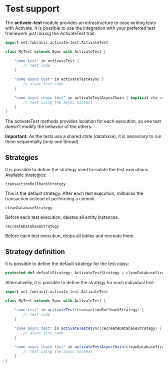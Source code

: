 # Test support

The **activate-test** module provides an infrastructure to ease writing tests with Activate.
It is possible to use the integration with your preferred test framework just mixing the ActivateTest trait.

``` scala
import net.fwbrasil.activate.test.ActivateTest

class MyTest extends Spec with ActivateTest {
	
	"some test" in activateTest {
		// test code
	}

	"some async test" in activateTestAsync {
		// async test code
	}

	"some async chain test" in activateTestAsyncChain { implicit ctx =>
		// test using the async context
	}
}
```

The activateTest methods provides isolation for each execution, so one test doesn't modify the behavior of the others. 

**Important:**
As the tests use a shared state (database), it is necessary to run them sequentially (only one thread).

## Strategies

It is possible to define the strategy used to isolate the test executions. Available strategies:

	transactionRollbackStrategy

This is the default strategy. After each test execution, rollbacks the transaction instead of performing a commit.

	cleanDatabaseStrategy

Before each test execution, deletes all entity instances.

	recreateDatabaseStrategy

Before each test execution, drops all tables and recreate them.

## Strategy definition

It is possible to define the default strategy for the test class:

``` scala
protected def defaultStrategy: ActivateTestStrategy = cleanDatabaseStrategy
```

Alternativelly, it is possible to define the strategy for each individual test:

``` scala
import net.fwbrasil.activate.test.ActivateTest

class MyTest extends Spec with ActivateTest {
	
	"some test" in activateTest(transactionRollbackStrategy) {
		// test code
	}

	"some async test" in activateTestAsync(recreateDatabaseStrategy) {
		// async test code
	}

	"some async chain test" in activateTestAsyncChain(cleanDatabaseStrategy) { implicit ctx =>
		// test using the async context
	}
}
```